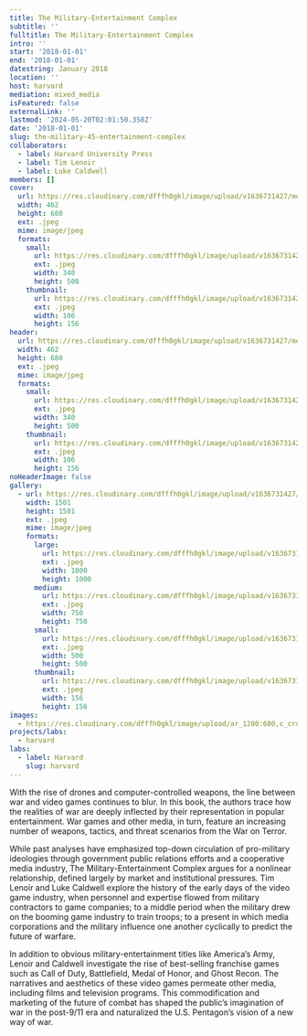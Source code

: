 ```yaml
---
title: The Military-Entertainment Complex
subtitle: ''
fulltitle: The Military-Entertainment Complex
intro: ''
start: '2018-01-01'
end: '2018-01-01'
datestring: January 2018
location: ''
host: harvard
mediation: mixed_media
isFeatured: false
externalLink: ''
lastmod: '2024-05-20T02:01:50.358Z'
date: '2018-01-01'
slug: the-military-45-entertainment-complex
collaborators:
  - label: Harvard University Press
  - label: Tim Lenoir
  - label: Luke Caldwell
members: []
cover:
  url: https://res.cloudinary.com/dfffh0gkl/image/upload/v1636731427/mecomplex1_f98e6dfc41.jpg
  width: 462
  height: 680
  ext: .jpeg
  mime: image/jpeg
  formats:
    small:
      url: https://res.cloudinary.com/dfffh0gkl/image/upload/v1636731428/small_mecomplex1_f98e6dfc41.jpg
      ext: .jpeg
      width: 340
      height: 500
    thumbnail:
      url: https://res.cloudinary.com/dfffh0gkl/image/upload/v1636731428/thumbnail_mecomplex1_f98e6dfc41.jpg
      ext: .jpeg
      width: 106
      height: 156
header:
  url: https://res.cloudinary.com/dfffh0gkl/image/upload/v1636731427/mecomplex1_f98e6dfc41.jpg
  width: 462
  height: 680
  ext: .jpeg
  mime: image/jpeg
  formats:
    small:
      url: https://res.cloudinary.com/dfffh0gkl/image/upload/v1636731428/small_mecomplex1_f98e6dfc41.jpg
      ext: .jpeg
      width: 340
      height: 500
    thumbnail:
      url: https://res.cloudinary.com/dfffh0gkl/image/upload/v1636731428/thumbnail_mecomplex1_f98e6dfc41.jpg
      ext: .jpeg
      width: 106
      height: 156
noHeaderImage: false
gallery:
  - url: https://res.cloudinary.com/dfffh0gkl/image/upload/v1636731427/mecomplex2_aa6ee5ffb9.jpg
    width: 1501
    height: 1501
    ext: .jpeg
    mime: image/jpeg
    formats:
      large:
        url: https://res.cloudinary.com/dfffh0gkl/image/upload/v1636731428/large_mecomplex2_aa6ee5ffb9.jpg
        ext: .jpeg
        width: 1000
        height: 1000
      medium:
        url: https://res.cloudinary.com/dfffh0gkl/image/upload/v1636731429/medium_mecomplex2_aa6ee5ffb9.jpg
        ext: .jpeg
        width: 750
        height: 750
      small:
        url: https://res.cloudinary.com/dfffh0gkl/image/upload/v1636731429/small_mecomplex2_aa6ee5ffb9.jpg
        ext: .jpeg
        width: 500
        height: 500
      thumbnail:
        url: https://res.cloudinary.com/dfffh0gkl/image/upload/v1636731428/thumbnail_mecomplex2_aa6ee5ffb9.jpg
        ext: .jpeg
        width: 156
        height: 156
images:
  - https://res.cloudinary.com/dfffh0gkl/image/upload/ar_1200:600,c_crop/c_limit,h_1200,w_600/v1636731427/mecomplex1_f98e6dfc41.jpg
projects/labs:
  - harvard
labs:
  - label: Harvard
    slug: harvard
---
```

With the rise of drones and computer-controlled weapons, the line between war and video games continues to blur. In this book, the authors trace how the realities of war are deeply inflected by their representation in popular entertainment. War games and other media, in turn, feature an increasing number of weapons, tactics, and threat scenarios from the War on Terror.

While past analyses have emphasized top-down circulation of pro-military ideologies through government public relations efforts and a cooperative media industry, The Military-Entertainment Complex argues for a nonlinear relationship, defined largely by market and institutional pressures. Tim Lenoir and Luke Caldwell explore the history of the early days of the video game industry, when personnel and expertise flowed from military contractors to game companies; to a middle period when the military drew on the booming game industry to train troops; to a present in which media corporations and the military influence one another cyclically to predict the future of warfare.

In addition to obvious military-entertainment titles like America’s Army, Lenoir and Caldwell investigate the rise of best-selling franchise games such as Call of Duty, Battlefield, Medal of Honor, and Ghost Recon. The narratives and aesthetics of these video games permeate other media, including films and television programs. This commodification and marketing of the future of combat has shaped the public’s imagination of war in the post-9/11 era and naturalized the U.S. Pentagon’s vision of a new way of war.